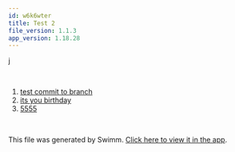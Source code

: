 ```yaml
---
id: w6k6wter
title: Test 2
file_version: 1.1.3
app_version: 1.18.28
---
```


<!-- Intro - Do not remove this comment -->
j

<br/>

<!-- Steps - Do not remove this comment -->
1. [test commit to branch](test-commit-to-branch.10obx.sw.md)
2. [its you birthday](its-you-birthday.124mj6e8.sw.md)
3. [5555](5555.0rswcnca.sw.md)


<br/>

This file was generated by Swimm. [Click here to view it in the app](http://localhost:5000/repos/Z2l0aHViJTNBJTNBc3ItZXh0ZW5zaW9uJTNBJTNBZG91ZWs=/playlists/w6k6wter).
